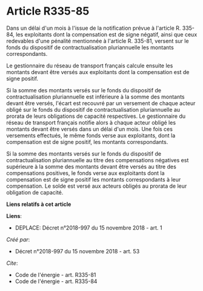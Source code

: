 # Article R335-85

Dans un délai d'un mois à l'issue de la notification prévue à l'article R. 335-84, les exploitants dont la compensation est
de signe négatif, ainsi que ceux redevables d'une pénalité mentionnée à l'article R. 335-81, versent sur le fonds du
dispositif de contractualisation pluriannuelle les montants correspondants.

Le gestionnaire du réseau de transport français calcule ensuite les montants devant être versés aux exploitants dont la
compensation est de signe positif.

Si la somme des montants versés sur le fonds du dispositif de contractualisation pluriannuelle est inférieure à la somme des
montants devant être versés, l'écart est recouvré par un versement de chaque acteur obligé sur le fonds du dispositif de
contractualisation pluriannuelle au prorata de leurs obligations de capacité respectives. Le gestionnaire du réseau de
transport français notifie alors à chaque acteur obligé les montants devant être versés dans un délai d'un mois. Une fois ces
versements effectués, le même fonds verse aux exploitants, dont la compensation est de signe positif, les montants
correspondants.

Si la somme des montants versés sur le fonds du dispositif de contractualisation pluriannuelle au titre des compensations
négatives est supérieure à la somme des montants devant être versés au titre des compensations positives, le fonds verse aux
exploitants dont la compensation est de signe positif les montants correspondants à leur compensation. Le solde est versé aux
acteurs obligés au prorata de leur obligation de capacité.

**Liens relatifs à cet article**

**Liens**:

  - DEPLACE: Décret n°2018-997 du 15 novembre 2018 - art. 1

_Créé par_:

  - Décret n°2018-997 du 15 novembre 2018 - art. 53

_Cite_:

  - Code de l'énergie - art. R335-81
  - Code de l'énergie - art. R335-84
